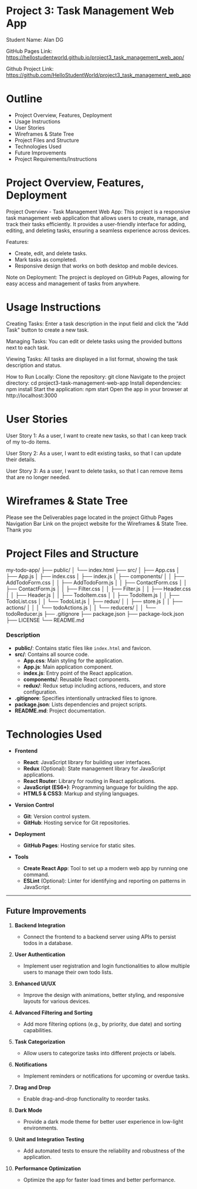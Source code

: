 # Project 3: Task Management Web App
Student Name: Alan DG

GitHub Pages Link: https://hellostudentworld.github.io/project3_task_management_web_app/

Github Project Link: https://github.com/HelloStudentWorld/project3_task_management_web_app

# Outline
- Project Overview, Features, Deployment
- Usage Instructions
- User Stories
- Wireframes & State Tree
- Project Files and Structure
- Technologies Used
- Future Improvements
- Project Requirements/Instructions

# Project Overview, Features, Deployment
Project Overview - Task Management Web App:
This project is a responsive task management web application that allows users to create, manage, and track their tasks efficiently. It provides a user-friendly interface for adding, editing, and deleting tasks, ensuring a seamless experience across devices.

Features:
- Create, edit, and delete tasks.
- Mark tasks as completed.
- Responsive design that works on both desktop and mobile devices.

Note on Deployment:
The project is deployed on GitHub Pages, allowing for easy access and management of tasks from anywhere.

# Usage Instructions
Creating Tasks:
Enter a task description in the input field and click the "Add Task" button to create a new task.

Managing Tasks:
You can edit or delete tasks using the provided buttons next to each task.

Viewing Tasks:
All tasks are displayed in a list format, showing the task description and status.

How to Run Locally:
Clone the repository: git clone <repository-url>
Navigate to the project directory: cd project3-task-management-web-app
Install dependencies: npm install
Start the application: npm start
Open the app in your browser at http://localhost:3000

# User Stories

User Story 1: As a user, I want to create new tasks, so that I can keep track of my to-do items.

User Story 2: As a user, I want to edit existing tasks, so that I can update their details.

User Story 3: As a user, I want to delete tasks, so that I can remove items that are no longer needed.

# Wireframes & State Tree

Please see the Deliverables page located in the project Github Pages Navigation Bar Link on the project website for the Wireframes & State Tree. Thank you

# Project Files and Structure

my-todo-app/
├── public/
│   └── index.html
├── src/
│   ├── App.css
│   ├── App.js
│   ├── index.css
│   ├── index.js
│   ├── components/
│   │   ├── AddTodoForm.css
│   │   ├── AddTodoForm.js
│   │   ├── ContactForm.css
│   │   ├── ContactForm.js
│   │   ├── Filter.css
│   │   ├── Filter.js
│   │   ├── Header.css
│   │   ├── Header.js
│   │   ├── TodoItem.css
│   │   ├── TodoItem.js
│   │   ├── TodoList.css
│   │   └── TodoList.js
│   ├── redux/
│   │   ├── store.js
│   │   ├── actions/
│   │   │   └── todoActions.js
│   │   └── reducers/
│   │       └── todoReducer.js
├── .gitignore
├── package.json
├── package-lock.json
├── LICENSE
└── README.md

### Description

- **public/**: Contains static files like `index.html` and favicon.
- **src/**: Contains all source code.
  - **App.css**: Main styling for the application.
  - **App.js**: Main application component.
  - **index.js**: Entry point of the React application.
  - **components/**: Reusable React components.
  - **redux/**: Redux setup including actions, reducers, and store configuration.
- **.gitignore**: Specifies intentionally untracked files to ignore.
- **package.json**: Lists dependencies and project scripts.
- **README.md**: Project documentation.

# Technologies Used

- **Frontend**
  - **React**: JavaScript library for building user interfaces.
  - **Redux** (Optional): State management library for JavaScript applications.
  - **React Router**: Library for routing in React applications.
  - **JavaScript (ES6+)**: Programming language for building the app.
  - **HTML5 & CSS3**: Markup and styling languages.

- **Version Control**
  - **Git**: Version control system.
  - **GitHub**: Hosting service for Git repositories.

- **Deployment**
  - **GitHub Pages**: Hosting service for static sites.

- **Tools**
  - **Create React App**: Tool to set up a modern web app by running one command.
  - **ESLint** (Optional): Linter for identifying and reporting on patterns in JavaScript.

--- 

## Future Improvements

1. **Backend Integration**
   - Connect the frontend to a backend server using APIs to persist todos in a database.

2. **User Authentication**
   - Implement user registration and login functionalities to allow multiple users to manage their own todo lists.

3. **Enhanced UI/UX**
   - Improve the design with animations, better styling, and responsive layouts for various devices.

4. **Advanced Filtering and Sorting**
   - Add more filtering options (e.g., by priority, due date) and sorting capabilities.

5. **Task Categorization**
   - Allow users to categorize tasks into different projects or labels.

6. **Notifications**
   - Implement reminders or notifications for upcoming or overdue tasks.

7. **Drag and Drop**
   - Enable drag-and-drop functionality to reorder tasks.

8. **Dark Mode**
   - Provide a dark mode theme for better user experience in low-light environments.

9. **Unit and Integration Testing**
   - Add automated tests to ensure the reliability and robustness of the application.

10. **Performance Optimization**
    - Optimize the app for faster load times and better performance.
